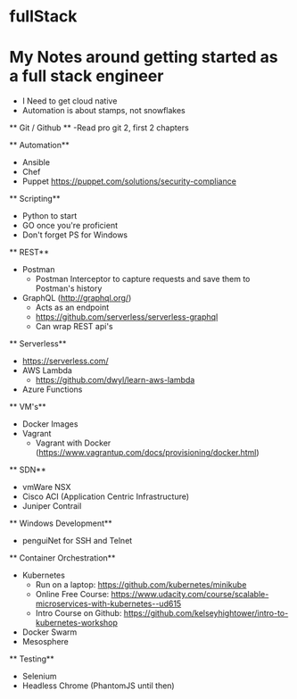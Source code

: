 # fullStack

# **My Notes around getting started as a full stack engineer**
- I Need to get cloud native
- Automation is about stamps, not snowflakes

** Git / Github **
  -Read pro git 2, first 2 chapters

** Automation**
  - Ansible
  - Chef
  - Puppet https://puppet.com/solutions/security-compliance

** Scripting**
  - Python to start
  - GO once you're proficient
  - Don't forget PS for Windows

** REST**
  - Postman
    - Postman Interceptor to capture requests and save them to Postman's history
  - GraphQL (http://graphql.org/)
    - Acts as an endpoint
    - https://github.com/serverless/serverless-graphql
    - Can wrap REST api's

** Serverless**
  - https://serverless.com/
  - AWS Lambda
    - https://github.com/dwyl/learn-aws-lambda
  - Azure Functions

** VM's**
  - Docker Images
  - Vagrant
    - Vagrant with Docker (https://www.vagrantup.com/docs/provisioning/docker.html)

** SDN**
  - vmWare NSX
  - Cisco ACI (Application Centric Infrastructure)
  - Juniper Contrail

** Windows Development**
  - penguiNet for SSH and Telnet

** Container Orchestration**
  - Kubernetes
    - Run on a laptop: https://github.com/kubernetes/minikube
    - Online Free Course: https://www.udacity.com/course/scalable-microservices-with-kubernetes--ud615
    - Intro Course on Github: https://github.com/kelseyhightower/intro-to-kubernetes-workshop
  - Docker Swarm
  - Mesosphere

** Testing**
  - Selenium
  - Headless Chrome (PhantomJS until then)
